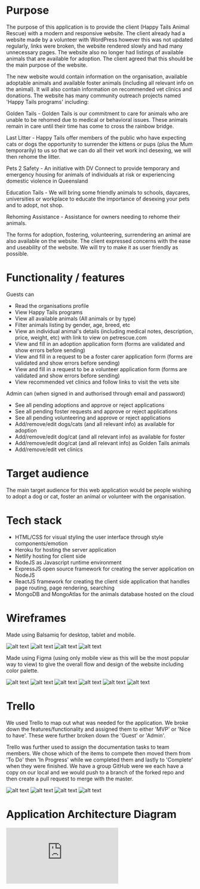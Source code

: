 # Purpose
The purpose of this application is to provide the client (Happy Tails Animal Rescue) with a modern and responsive website. The client already had a website made by a volunteer with WordPress however this was not updated regularly, links were broken, the website rendered slowly and had many unnecessary pages. The website also no longer had listings of available animals that are available for adoption. The client agreed that this should be the main purpose of the website.

The new website would contain information on the organisation, available adoptable animals and available foster animals (including all relevant info on the animal). It will also contain information on recommended vet clinics and donations. The website has many community outreach projects named 'Happy Tails programs' including: 

Golden Tails - Golden Tails is our commitment to care for animals who are unable to be rehomed due to medical or behavioral issues.  These animals remain in care until their time has come to cross the rainbow bridge.

Last Litter - Happy Tails offer members of the public who have expecting cats or dogs the opportunity to surrender the kittens or pups (plus the Mum temporarily) to us so that we can do all their vet work incl desexing, we will then rehome the litter.

Pets 2 Safety - An initiative with DV Connect to provide temporary and emergency housing for animals of individuals at risk or experiencing domestic violence in Queensland

Education Tails - We will bring some friendly animals to schools, daycares, universities or workplace to educate the importance of desexing your pets and to adopt, not shop. 

Rehoming Assistance - Assistance for owners needing to rehome their animals.

The forms for adoption, fostering, volunteering, surrendering an animal are also available on the website. The client expressed concerns with the ease and useability of the website. We will try to make it as user friendly as possible. 

# Functionality / features

Guests can
* Read the organisations profile
* View Happy Tails programs
* View all available animals (All animals or by type)
* Filter animals listing by gender, age, breed, etc
* View an individual animal's details (including medical notes, description, price, weight, etc) with link to view on petrescue.com
* View and fill in an adoption application form (forms are validated and show errors before sending)
* View and fill in a request to be a foster carer application form (forms are validated and show errors before sending)
* View and fill in a request to be a volunteer application form (forms are validated and show errors before sending)
* View recommended vet clinics and follow links to visit the vets site


Admin can (when signed in and authorised through email and password)
* See all pending adoptions and approve or reject applications
* See all pending foster requests and approve or reject applications
* See all pending volunteering and approve or reject applications
* Add/remove/edit dogs/cats (and all relevant info) as available for adoption
* Add/remove/edit dog/cat (and all relevant info) as available for foster
* Add/remove/edit dog/cat (and all relevant info) as Golden Tails animals
* Add/remove/edit vet clinics

# Target audience

The main target audience for this web application would be people wishing to adopt a dog or cat, foster an animal or volunteer with the organisation. 

# Tech stack
* HTML/CSS for visual styling the user interface through style components/emotion
* Heroku for hosting the server application
* Netlify hosting for client side
* NodeJS as Javascript runtime environment
* ExpressJS open source framework for creating the server application on NodeJS
* ReactJS framework for creating the client side application that handles page routing, page rendering, searching
* MongoDB and MongoAtlas for the animals database hosted on the cloud

# Wireframes
Made using Balsamiq for desktop, tablet and mobile.

![alt text](https://github.com/reneenilsen/happy_tails_rescue/blob/renee-happy-tails/docs/landing-page.png "Landing Page")
![alt text](https://github.com/reneenilsen/happy_tails_rescue/blob/renee-happy-tails/docs/programs.png "Programs Page")
![alt text](https://github.com/reneenilsen/happy_tails_rescue/blob/renee-happy-tails/docs/adopt-main-page.png "All Adoptions Page")
![alt text](https://github.com/reneenilsen/happy_tails_rescue/blob/renee-happy-tails/docs/adopt%20cat_dog.png "Adopt Cat/Dog Page")

Made using Figma (using only mobile view as this will be the most popular way to view) to give the overall flow and design of the website including color palette. 

![alt text](https://github.com/reneenilsen/happy_tails_rescue/blob/renee-happy-tails/docs/Screenshot%20from%202020-01-17%2013-29-37.png "Wireframe 1")
![alt text](https://github.com/reneenilsen/happy_tails_rescue/blob/renee-happy-tails/docs/Screenshot%20from%202020-01-17%2013-30-32.png "Wireframe 2")
![alt text](https://github.com/reneenilsen/happy_tails_rescue/blob/renee-happy-tails/docs/Screenshot%20from%202020-01-17%2013-31-25.png "Wireframe 3")
![alt text](https://github.com/reneenilsen/happy_tails_rescue/blob/renee-happy-tails/docs/Screenshot%20from%202020-01-17%2013-31-43.png "Wireframe 4")
![alt text](https://github.com/reneenilsen/happy_tails_rescue/blob/renee-happy-tails/docs/Screenshot%20from%202020-01-17%2013-31-43.png "Wireframe 5")
![alt text](https://github.com/reneenilsen/happy_tails_rescue/blob/renee-happy-tails/docs/color-palette.png "Color palette")

# Trello
We used Trello to map out what was needed for the application. We broke down the features/functionality and assigned them to either 'MVP' or 'Nice to have'. These were further broken down the 'Guest' or 'Admin'. 

Trello was further used to assign the documentation tasks to team members. We chose which of the items to compete then moved them from 'To Do' then 'In Progress' while we completed them and lastly to 'Complete' when they were finished. We have a group GitHub were we each have a copy on our local and we would push to a branch of the forked repo and then create a pull request to merge with the master.

![alt text](https://github.com/reneenilsen/happy_tails_rescue/blob/renee-happy-tails/docs/Screenshot%20from%202020-01-17%2014-22-30.png "trello 1")
![alt text](https://github.com/reneenilsen/happy_tails_rescue/blob/renee-happy-tails/docs/Screenshot%20from%202020-01-17%2014-23-21.png "Trello 2")
![alt text](https://github.com/reneenilsen/happy_tails_rescue/blob/renee-happy-tails/docs/Screenshot%20from%202020-01-17%2014-24-10.png "trello 3")
![alt text](https://github.com/reneenilsen/happy_tails_rescue/blob/renee-happy-tails/docs/Screenshot%20from%202020-01-17%2014-24-57.png "trello 4")

# Application Architecture Diagram
![alt text](https://github.com/NicolasJJensen/happy_tails_rescue/blob/master/docs/HappyTailsAAD.pdf "AAD")
